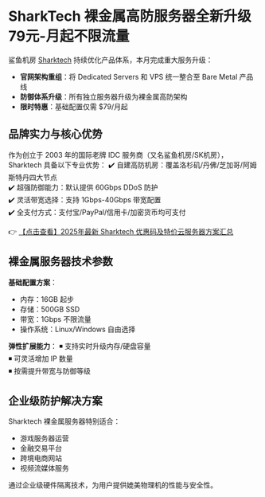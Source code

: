 # SharkTech 裸金属高防服务器全新升级 79元-月起不限流量

鲨鱼机房 [Sharktech](https://bit.ly/Sharktech) 持续优化产品体系，本月完成重大服务升级：
- **官网架构重组**：将 Dedicated Servers 和 VPS 统一整合至 Bare Metal 产品线
- **防御体系升级**：所有独立服务器升级为裸金属高防架构
- **限时特惠**：基础配置仅需 $79/月起

## 品牌实力与核心优势

作为创立于 2003 年的国际老牌 IDC 服务商（又名鲨鱼机房/SK机房），Sharktech 具备以下专业优势：
✔️ 自建高防机房：覆盖洛杉矶/丹佛/芝加哥/阿姆斯特丹四大节点  
✔️ 超强防御能力：默认提供 60Gbps DDoS 防护  
✔️ 灵活带宽选择：支持 1Gbps-40Gbps 带宽配置  
✔️ 全支付方式：支付宝/PayPal/信用卡/加密货币均可支付  

👉 [【点击查看】2025年最新 Sharktech 优惠码及特价云服务器方案汇总](https://bit.ly/Sharktech)

## 裸金属服务器技术参数

**基础配置方案**：
- 内存：16GB 起步
- 存储：500GB SSD
- 带宽：1Gbps 不限流量
- 操作系统：Linux/Windows 自由选择

**弹性扩展能力**：
◾ 支持实时升级内存/硬盘容量  
◾ 可灵活增加 IP 数量  
◾ 按需提升带宽与防御等级  

## 企业级防护解决方案

Sharktech 裸金属服务器特别适合：
- 游戏服务器运营
- 金融交易平台
- 跨境电商网站
- 视频流媒体服务

通过企业级硬件隔离技术，为用户提供媲美物理机的性能与安全性。